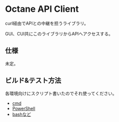 # Octane API Client

curl経由でAPIとの中継を担うライブラリ。

GUI、CUI共にこのライブラリからAPIへアクセスする。

## 仕様

未定。

## ビルド&テスト方法

各環境向けにスクリプト書いたのでそれ使ってください。

- [cmd](./build.bat)
- [PowerShell](./build.ps1)
- [bashなど](./build.sh)
